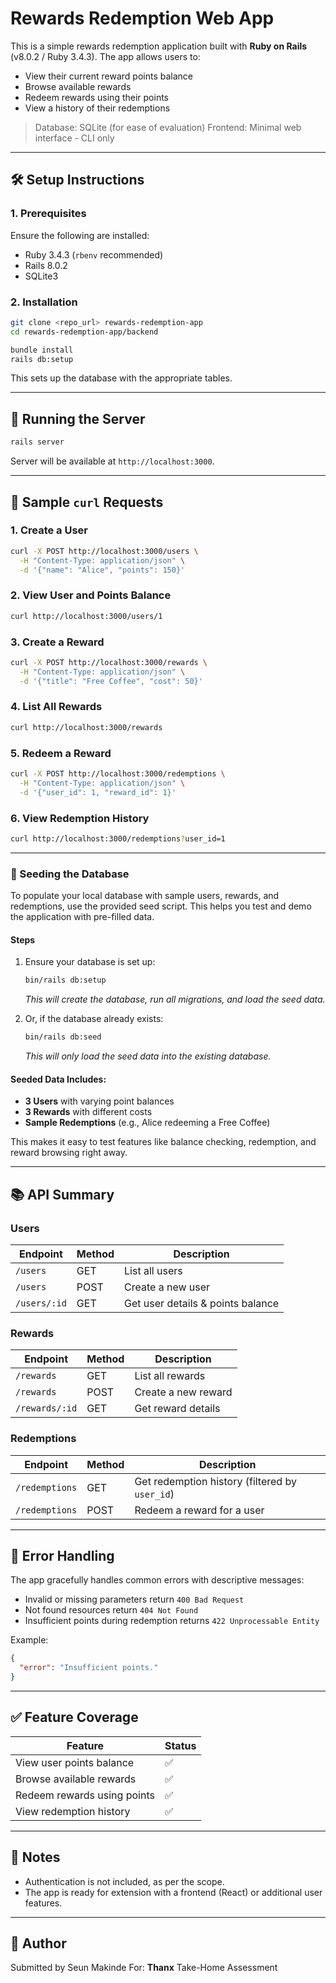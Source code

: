 # Rewards Redemption Web App

This is a simple rewards redemption application built with **Ruby on Rails** (v8.0.2 / Ruby 3.4.3). The app allows users to:

* View their current reward points balance
* Browse available rewards
* Redeem rewards using their points
* View a history of their redemptions

> Database: SQLite (for ease of evaluation)
> Frontend: Minimal web interface - CLI only

---

## 🛠 Setup Instructions

### 1. Prerequisites

Ensure the following are installed:

* Ruby 3.4.3 (`rbenv` recommended)
* Rails 8.0.2
* SQLite3

### 2. Installation

```bash
git clone <repo_url> rewards-redemption-app
cd rewards-redemption-app/backend

bundle install
rails db:setup
```

This sets up the database with the appropriate tables.

---

## 🚀 Running the Server

```bash
rails server
```

Server will be available at `http://localhost:3000`.

---

## 🧪 Sample `curl` Requests

### 1. Create a User

```bash
curl -X POST http://localhost:3000/users \
  -H "Content-Type: application/json" \
  -d '{"name": "Alice", "points": 150}'
```

### 2. View User and Points Balance

```bash
curl http://localhost:3000/users/1
```

### 3. Create a Reward

```bash
curl -X POST http://localhost:3000/rewards \
  -H "Content-Type: application/json" \
  -d '{"title": "Free Coffee", "cost": 50}'
```

### 4. List All Rewards

```bash
curl http://localhost:3000/rewards
```

### 5. Redeem a Reward

```bash
curl -X POST http://localhost:3000/redemptions \
  -H "Content-Type: application/json" \
  -d '{"user_id": 1, "reward_id": 1}'
```

### 6. View Redemption History

```bash
curl http://localhost:3000/redemptions?user_id=1
```

---


### 🌱 Seeding the Database

To populate your local database with sample users, rewards, and redemptions, use the provided seed script. This helps you test and demo the application with pre-filled data.

#### Steps

1. Ensure your database is set up:

   ```bash
   bin/rails db:setup
   ```

   *This will create the database, run all migrations, and load the seed data.*

2. Or, if the database already exists:

   ```bash
   bin/rails db:seed
   ```

   *This will only load the seed data into the existing database.*

#### Seeded Data Includes:

* **3 Users** with varying point balances
* **3 Rewards** with different costs
* **Sample Redemptions** (e.g., Alice redeeming a Free Coffee)

This makes it easy to test features like balance checking, redemption, and reward browsing right away.


---

## 📚 API Summary

### Users

| Endpoint     | Method | Description                       |
| ------------ | ------ | --------------------------------- |
| `/users`     | GET    | List all users                    |
| `/users`     | POST   | Create a new user                 |
| `/users/:id` | GET    | Get user details & points balance |

### Rewards

| Endpoint       | Method | Description         |
| -------------- | ------ | ------------------- |
| `/rewards`     | GET    | List all rewards    |
| `/rewards`     | POST   | Create a new reward |
| `/rewards/:id` | GET    | Get reward details  |

### Redemptions

| Endpoint       | Method | Description                                    |
| -------------- | ------ | ---------------------------------------------- |
| `/redemptions` | GET    | Get redemption history (filtered by `user_id`) |
| `/redemptions` | POST   | Redeem a reward for a user                     |

---

## 🔐 Error Handling

The app gracefully handles common errors with descriptive messages:

* Invalid or missing parameters return `400 Bad Request`
* Not found resources return `404 Not Found`
* Insufficient points during redemption returns `422 Unprocessable Entity`

Example:

```json
{
  "error": "Insufficient points."
}
```

---

## ✅ Feature Coverage

| Feature                     | Status |
| --------------------------- | ------ |
| View user points balance    | ✅      |
| Browse available rewards    | ✅      |
| Redeem rewards using points | ✅      |
| View redemption history     | ✅      |

---

## 📌 Notes

* Authentication is not included, as per the scope.
* The app is ready for extension with a frontend (React) or additional user features.

---

## 👋 Author

Submitted by Seun Makinde
For: **Thanx** Take-Home Assessment
